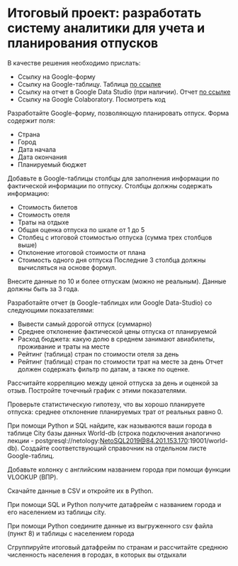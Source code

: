 # Итоговый проект: разработать систему аналитики для учета и планирования отпусков

В качестве решения необходимо прислать:
* Ссылку на Google-форму
* Ссылку на Google-таблицу. Таблица [по ссылке](https://docs.google.com/spreadsheets/d/1nQFqbripDHYgFgwx9Eh_gRhDA-L3-SoRU0InT1UwLrA/edit?usp=sharing)
* Ссылку на отчет в Google Data Studio (при наличии). Отчет [по ссылке](https://lookerstudio.google.com/s/lRJtsCS24IQ)
* Ссылку на Google Colaboratory. Посмотреть код

Разработайте Google-форму, позволяющую планировать отпуск. Форма содержит поля:
*	Страна 
*	Город 
*	Дата начала 
*	Дата окончания 
*	Планируемый бюджет 

Добавьте в Google-таблицы столбцы для заполнения информации по фактической информации по отпуску. Столбцы должны содержать информацию:
*	Стоимость билетов
*	Стоимость отеля
*	Траты на отдыхе
*	Общая оценка отпуска по шкале от 1 до 5
*	Столбец с итоговой стоимостью отпуска (сумма трех столбцов выше)
*	Отклонение итоговой стоимости от плана
*	Стоимость одного дня отпуска
Последние 3 столбца должны вычисляться на основе формул.

Внесите данные по 10 и более отпускам (можно не реальным). Данные должны быть за 3 года.

Разработайте отчет (в Google-таблицах или Google Data-Studio) со следующими показателями:
*	Вывести самый дорогой отпуск (суммарно)
*	Среднее отклонение фактической цены отпуска от планируемой
*	Расход бюджета: какую долю в среднем занимают авиабилеты, проживание и траты на месте
*	Рейтинг (таблица) стран по стоимости отеля за день
*	Рейтинг (таблица) стран по стоимости трат на месте за день
Отчет должен содержать фильтр по датам, а также по оценке.

Рассчитайте корреляцию между ценой отпуска за день и оценкой за отзыв. Постройте точечный график с этими показателями.

Проверьте статистическую гипотезу, что вы хорошо планируете отпуска: среднее отклонение планируемых трат от реальных равно 0.

При помощи Python и SQL найдите, как называются ваши города в таблице City базы данных World-db (строка подключения аналогично лекции - postgresql://netology:NetoSQL2019@84.201.153.170:19001/world-db). Создайте соответствующий справочник на отдельном листе Google-таблиц.

Добавьте колонку с английским названием города при помощи функции VLOOKUP (ВПР).

Скачайте данные в CSV и откройте их в Python.

При помощи SQL и Python получите датафрейм с названием города и его населением из таблицы city.

При помощи Python соедините данные из выгруженного csv файла (пункт 8) и таблицы с населением города

Сгруппируйте итоговый датафрейм по странам и рассчитайте среднюю численность населения в городах, в которых вы отдыхали

